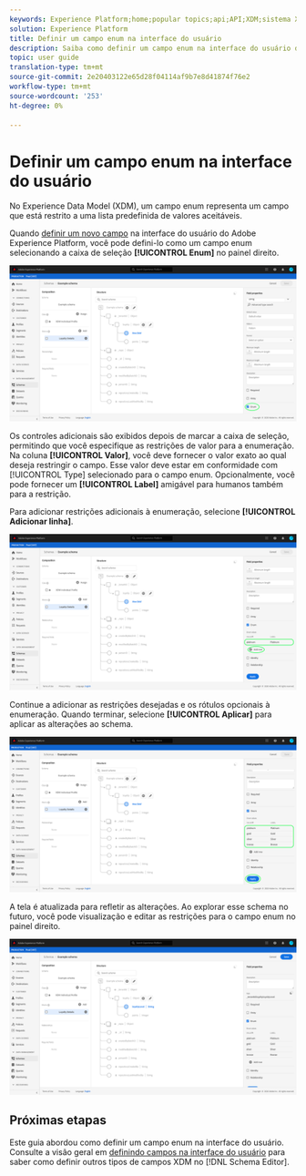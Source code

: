 ```yaml
---
keywords: Experience Platform;home;popular topics;api;API;XDM;sistema XDM;experimentar modelo de dados;modelo de dados;ui;espaço de trabalho;enum;campo;
solution: Experience Platform
title: Definir um campo enum na interface do usuário
description: Saiba como definir um campo enum na interface do usuário do Experience Platform.
topic: user guide
translation-type: tm+mt
source-git-commit: 2e20403122e65d28f04114af9b7e8d41874f76e2
workflow-type: tm+mt
source-wordcount: '253'
ht-degree: 0%

---
```



# Definir um campo enum na interface do usuário

No Experience Data Model (XDM), um campo enum representa um campo que está restrito a uma lista predefinida de valores aceitáveis.

Quando [definir um novo campo](./overview.md#define) na interface do usuário do Adobe Experience Platform, você pode defini-lo como um campo enum selecionando a caixa de seleção **[!UICONTROL Enum]** no painel direito.

![](../../images/ui/fields/special/enum.png)

Os controles adicionais são exibidos depois de marcar a caixa de seleção, permitindo que você especifique as restrições de valor para a enumeração. Na coluna **[!UICONTROL Valor]**, você deve fornecer o valor exato ao qual deseja restringir o campo. Esse valor deve estar em conformidade com [!UICONTROL Type] selecionado para o campo enum. Opcionalmente, você pode fornecer um **[!UICONTROL Label]** amigável para humanos também para a restrição.

Para adicionar restrições adicionais à enumeração, selecione **[!UICONTROL Adicionar linha]**.

![](../../images/ui/fields/special/enum-add-row.png)

Continue a adicionar as restrições desejadas e os rótulos opcionais à enumeração. Quando terminar, selecione **[!UICONTROL Aplicar]** para aplicar as alterações ao schema.

![](../../images/ui/fields/special/enum-configured.png)

A tela é atualizada para refletir as alterações. Ao explorar esse schema no futuro, você pode visualização e editar as restrições para o campo enum no painel direito.

![](../../images/ui/fields/special/enum-applied.png)

## Próximas etapas

Este guia abordou como definir um campo enum na interface do usuário. Consulte a visão geral em [definindo campos na interface do usuário](./overview.md#special) para saber como definir outros tipos de campos XDM no [!DNL Schema Editor].